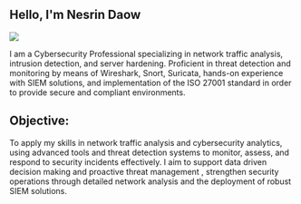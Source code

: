 ## Hello, I'm Nesrin Daow

<a href="https://www.linkedin.com/in/nesrin-daow-4229b8243/"><img src="https://img.shields.io/badge/-LinkedIn-0072b1?&style=for-the-badge&logo=linkedin&logoColor=white" /></a>

I am a Cybersecurity Professional specializing in network traffic analysis, intrusion detection, and server hardening. Proficient in threat detection and monitoring by means of Wireshark, Snort, Suricata, hands-on experience with SIEM solutions, and implementation of the ISO 27001 standard in order to provide secure and compliant environments.

## Objective:

To apply my skills in network traffic analysis and cybersecurity analytics, using advanced tools and threat detection systems to monitor, assess, and respond to security incidents effectively. I aim to support data driven decision making and proactive threat management , strengthen security operations through detailed network analysis and the deployment of robust SIEM solutions.
